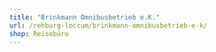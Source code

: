 ```yaml
---
title: "Brinkmann Omnibusbetrieb e.K."
url: /rehburg-loccum/brinkmann-omnibusbetrieb-e-k/
shop: Reisebüro
---
```

